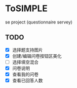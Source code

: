 # ToSIMPLE
se project (questionnaire servey)

## TODO
- [x] 选择题支持图片
- [x] 创建/编辑问卷按钮区美化
- [ ] 选择填空混合 
- [x] 问卷说明
- [x] 查看我的问卷
- [x] 查看已回答人数
